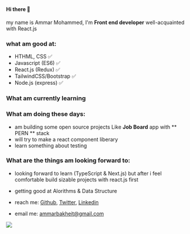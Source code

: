 ##

#### Hi there 👋 
my name is Ammar Mohammed, I'm **Front end developer** well-acquainted with React.js 

### what am good at:
- HTHML, CSS ✅ 
- Javascript (ES6) ✅
- React.js (Redux) ✅
- TailwindCSS/Bootstrap ✅
- Node.js (express) ✅

### What am currently learning

### What am doing these days:
- am building some open source projects Like **Job Board** app with ** PERN ** stack
- will try to make a react component liberary 
- learn something about testing 

### What are the things am looking forward to:
- looking forward to learn (TypeScript & Next.js) but after i feel comfortable build sizable projects with react.js first
- getting good at Alorithms & Data Structure


- reach me: [Github](https://github.com/ammarbakheit), [Twitter](https://twitter.com/AmmarBakheit), [Linkedin](https://www.linkedin.com/in/ammar-m-bakheit-3723aa127)

- email me: ammarbakheit@gmail.com

<img src="https://github-readme-stats.vercel.app/api?username=ammarbakheit" />

